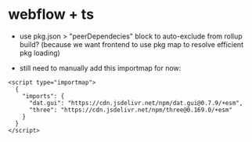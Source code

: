 # webflow + ts 

- use pkg.json > "peerDependecies" block to auto-exclude from rollup build? (because we want frontend to use pkg map to resolve efficient pkg loading)

- still need to manually add this importmap for now:
```
<script type="importmap">
  {
    "imports": {
      "dat.gui": "https://cdn.jsdelivr.net/npm/dat.gui@0.7.9/+esm",
      "three": "https://cdn.jsdelivr.net/npm/three@0.169.0/+esm"
    }
  }
</script>
```